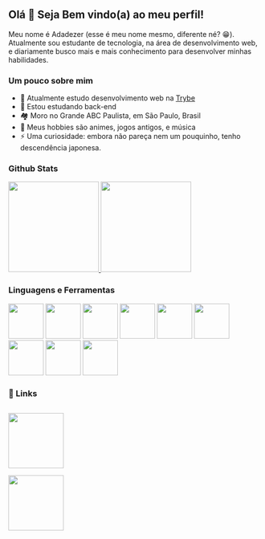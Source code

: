 ## Olá 👋 Seja Bem vindo(a) ao meu perfil!
Meu nome é Adadezer (esse é meu nome mesmo, diferente né? 😁). Atualmente sou estudante de tecnologia, na área de desenvolvimento web, e diariamente  busco mais e mais conhecimento para desenvolver minhas habilidades.


### Um pouco sobre mim
- 🔭 Atualmente estudo desenvolvimento web na [Trybe](https://www.betrybe.com/)
- 🌱 Estou estudando back-end
- 🏘️ Moro no Grande ABC Paulista, em São Paulo, Brasil
- 🥳 Meus hobbies são animes, jogos antigos, e música
- ⚡ Uma curiosidade: embora não pareça nem um pouquinho, tenho descendência japonesa.


### Github Stats

<a href="https://github.com/Adadezer">
  <img height="180em" src="https://github-readme-stats.vercel.app/api/?username=Adadezer&theme=tokyonight&show_icons=true&repo=github-readme-stats" />
</a>
<a href="https://github.com/Adadezer">
  <img height="180em" src="https://github-readme-stats.vercel.app/api/top-langs/?username=anuraghazra&layout=compact&theme=tokyonight" />
</a>


### Linguagens e Ferramentas
<span >
  <img width="70em" src="https://cdn.jsdelivr.net/gh/devicons/devicon/icons/git/git-original.svg" />
  <img width="70em" src="https://cdn.jsdelivr.net/gh/devicons/devicon/icons/html5/html5-original-wordmark.svg" />
  <img width="70em" src="https://cdn.jsdelivr.net/gh/devicons/devicon/icons/css3/css3-original-wordmark.svg" />
  <img width="70em" src="https://cdn.jsdelivr.net/gh/devicons/devicon/icons/javascript/javascript-original.svg" />
  <img width="70em" src="https://cdn.jsdelivr.net/gh/devicons/devicon/icons/react/react-original-wordmark.svg" />
  <img width="70em" src="https://cdn.jsdelivr.net/gh/devicons/devicon/icons/redux/redux-original.svg" />
  <img width="70em" src="https://cdn.jsdelivr.net/gh/devicons/devicon/icons/jest/jest-plain.svg" />
  <img width="70em" src="https://cdn.jsdelivr.net/gh/devicons/devicon/icons/mysql/mysql-original-wordmark.svg" />
  <img width="70em" src="https://cdn.jsdelivr.net/gh/devicons/devicon/icons/nodejs/nodejs-original-wordmark.svg" />
</span>

### 🔗 Links
##
<span >
  <a href="mailto: adadezer@gmail.com"> <img width="110em" src="https://img.shields.io/badge/Gmail-D14836?style=for-the-badge&logo=gmail&logoColor=white"></a>

  <a href="www.linkedin.com/in/adadezer-iwazaki" target="_blank"><img width="110em" src="https://img.shields.io/badge/linkedin-%230077B5.svg?style=for-the-badge&logo=linkedin&logoColor=white"></a>
</span>

